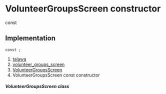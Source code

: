 
<div>

# VolunteerGroupsScreen constructor

</div>


const 



## Implementation

``` language-dart
const ;
```







1.  [talawa](../../index.md)
2.  [volunteer_groups_screen](../../views_after_auth_screens_events_volunteer_groups_screen/)
3.  [VolunteerGroupsScreen](../../views_after_auth_screens_events_volunteer_groups_screen/VolunteerGroupsScreen-class.md)
4.  VolunteerGroupsScreen const constructor

##### VolunteerGroupsScreen class







